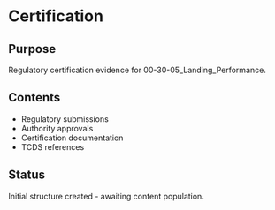 # Certification

## Purpose
Regulatory certification evidence for 00-30-05_Landing_Performance.

## Contents
- Regulatory submissions
- Authority approvals
- Certification documentation
- TCDS references

## Status
Initial structure created - awaiting content population.
